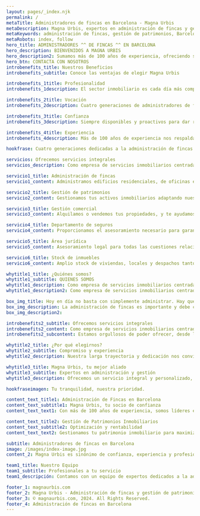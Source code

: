 ```yaml
---
layout: pages/_index.njk
permalink: /
metaTitle: Administradores de fincas en Barcelona - Magna Urbis
metaDescription: Magna Urbis, expertos en administración de fincas y gestión de patrimonios en Barcelona con más de 100 años de experiencia.
metaKeywords: administración de fincas, gestión de patrimonios, Barcelona, inmobiliaria, alquiler de viviendas
metaRobots: index, follow
hero_title: ADMINISTRADORES ^^ DE FINCAS ^^ EN BARCELONA
hero_description: BIENVENIDOS A MAGNA URBIS
hero_description2: Sumamos más de 100 años de experiencia, ofreciendo servicios integrales desde 1908.
hero_btn: CONTACTA CON NOSOTROS
introbenefits_title: Nuestros Beneficios
introbenefits_subtitle: Conoce las ventajas de elegir Magna Urbis

introbenefits_1title: Profesionalidad
introbenefits_1description: El sector inmobiliario es cada día más complejo y técnico. Cuenta con un profesional especialista en administración de fincas o gestión de patrimonios inmobiliarios.

introbenefits_2title: Vocación
introbenefits_2description: Cuatro generaciones de administradores de fincas, aprendiendo y avanzando cada día para darte el mejor servicio.

introbenefits_3title: Confianza
introbenefits_3description: Siempre disponibles y proactivos para dar respuesta a las necesidades de nuestros clientes.

introbenefits_4title: Experiencia
introbenefits_4description: Más de 100 años de experiencia nos respaldan en la administración y gestión de fincas.

hookfrase: Cuatro generaciones dedicadas a la administración de fincas.

servicios: Ofrecemos servicios integrales
servicios_description: Como empresa de servicios inmobiliarios centrada en la administración de Comunidades de Propietarios y en la gestión de patrimonios inmobiliarios en régimen de alquiler orientamos nuestros esfuerzos a la conservación y optimización de los activos inmobiliarios de nuestros clientes. 

servicio1_title: Administración de fincas
servicio1_content: Administramos edificios residenciales, de oficinas e industriales en Barcelona.

servicio2_title: Gestión de patrimonios
servicio2_content: Gestionamos tus activos inmobiliarios adaptando nuestros servicios a tus necesidades.

servicio3_title: Gestión comercial
servicio3_content: Alquilamos o vendemos tus propiedades, y te ayudamos a encontrar las que mejor se ajusten a tu perfil patrimonial.

servicio4_title: Departamento de seguros
servicio4_content: Proporcionamos el asesoramiento necesario para garantizar la excelencia en el servicio.

servicio5_title: Área jurídica
servicio5_content: Asesoramiento legal para todas las cuestiones relacionadas con la administración de fincas y gestión de patrimonios.

servicio6_title: Stock de inmuebles
servicio6_content: Amplio stock de viviendas, locales y despachos tanto para el alquiler como para la venta.

whytitle1_title: ¿Quiénes somos?
whytitle1_subtitle: QUIENES SOMOS
whytitle1_description: Como empresa de servicios inmobiliarios centrada en la administración de Comunidades de Propietarios y en la gestión de patrimonios inmobiliarios en régimen de alquiler orientamos nuestros esfuerzos a la conservación y optimización de los activos inmobiliarios.
whytitle1_description2: Como empresa de servicios inmobiliarios centrada en la administración de Comunidades de Propietarios y en la gestión de patrimonios inmobiliarios en régimen de alquiler orientamos nuestros esfuerzos a la conservación y optimización de los activos inmobiliarios de nuestros clientes. 

box_img_title: Hoy en día no basta con simplemente administrar. Hay que hacerlo con rigor, transparencia, cercanía y profesionalidad.
box_img_description: La administración de fincas es importante y debe confiarse a una empresa preparada y solvente, por ello adaptamos nuestros servicios a las necesidades de tu Comunidad de Propietarios
box_img_description2: 

introbenefits2_subtitle: Ofrecemos servicios integrales
introbenefits2_content: Como empresa de servicios inmobiliarios centrada en la administración de Comunidades de Propietarios y en la gestión de patrimonios inmobiliarios en régimen de alquiler orientamos nuestros esfuerzos a la conservación y optimización de los activos inmobiliarios de nuestros clientes. 
introbenefits2_subcontent: Estamos orgullosos de poder ofrecer, desde la seguridad que nuestra historia inspira y nuestro presente garantiza, un excelente servicio que asegura nuestra mayor recompensa - la confianza y satisfacción de nuestros clientes.

whytitle2_title: ¿Por qué elegirnos?
whytitle2_subtitle: Compromiso y experiencia
whytitle2_description: Nuestra larga trayectoria y dedicación nos convierten en la mejor opción para la administración de fincas y gestión de patrimonios en Barcelona.

whytitle3_title: Magna Urbis, tu mejor aliado
whytitle3_subtitle: Expertos en administración y gestión
whytitle3_description: Ofrecemos un servicio integral y personalizado, respaldado por más de un siglo de experiencia en el sector inmobiliario.

hookfraseimagen: Tu tranquilidad, nuestra prioridad.

content_text_title1: Administración de Fincas en Barcelona
content_text_subtitle1: Magna Urbis, tu socio de confianza
content_text_text1: Con más de 100 años de experiencia, somos líderes en la administración de fincas en Barcelona. Nuestro compromiso es ofrecer un servicio de calidad, adaptado a las necesidades de cada cliente.^^Nos especializamos en la gestión de comunidades de propietarios, garantizando la optimización y el buen funcionamiento de tus bienes inmuebles.

content_text_title2: Gestión de Patrimonios Inmobiliarios
content_text_subtitle2: Optimización y rentabilidad
content_text_text2: Gestionamos tu patrimonio inmobiliario para maximizar su rentabilidad. Nuestra experiencia y conocimiento del mercado nos permiten ofrecer soluciones efectivas y personalizadas.^^Desde la consultoría hasta la administración diaria, estamos aquí para que te olvides de los problemas y disfrutes de los beneficios.

subtitle: Administradores de fincas en Barcelona
image: /images/index-image.jpg
content_2: Magna Urbis es sinónimo de confianza, experiencia y profesionalidad en la administración de fincas y gestión de patrimonios en Barcelona.

team1_title: Nuestro Equipo
team1_subtitle: Profesionales a tu servicio
team1_descripción: Contamos con un equipo de expertos dedicados a la administración de fincas y gestión de patrimonios.^^Siempre disponibles para ofrecerte el mejor servicio y garantizar la satisfacción de nuestros clientes.

footer_1: magnaurbis.com
footer_2: Magna Urbis - Administración de fincas y gestión de patrimonios en Barcelona desde 1908.
footer_3: © magnaurbis.com, 2024. All Rights Reserved.
footer_4: Administración de fincas en Barcelona
---
```

